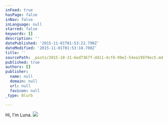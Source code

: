 ```yaml
---
inFeed: true
hasPage: false
inNav: false
inLanguage: null
starred: false
keywords: []
description: ''
datePublished: '2015-11-01T01:53:22.790Z'
dateModified: '2015-11-01T01:53:18.708Z'
title: ''
sourcePath: _posts/2015-10-31-6ed7367f-dd11-4cf8-99e2-54ea19979ec5.md
published: true
authors: []
publisher:
  name: null
  domain: null
  url: null
  favicon: null
_type: Blurb

---
```

Hi, I'm Luna.
![](https://the-grid-user-content.s3-us-west-2.amazonaws.com/1d84ab53-a177-4ca6-b673-53d22fdc4ce9.JPG)